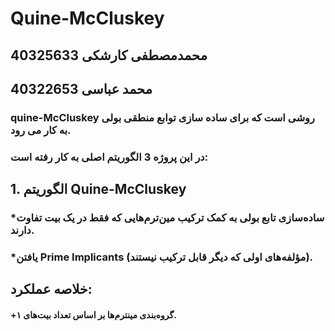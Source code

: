 # Quine-McCluskey
## محمدمصطفی کارشکی  40325633
## محمد عباسی  40322653
### quine-McCluskey روشی است که برای ساده سازی توابع منطقی بولی به کار می رود.
### در این پروژه 3 الگوریتم اصلی به کار رفته است:
## 1. الگوریتم Quine-McCluskey
### *ساده‌سازی تابع بولی به کمک ترکیب مین‌ترم‌هایی که فقط در یک بیت تفاوت دارند.
### *یافتن Prime Implicants (مؤلفه‌های اولی که دیگر قابل ترکیب نیستند).
## خلاصه عملکرد:
 #### +گروه‌بندی مینترم‌ها بر اساس تعداد بیت‌های ۱.
